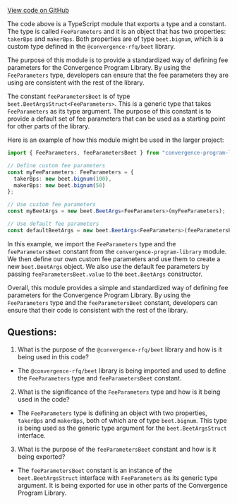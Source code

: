 [View code on GitHub](https://github.com/convergence-rfq/convergence-program-library/rfq/js/generated/types/FeeParameters.d.ts)

The code above is a TypeScript module that exports a type and a constant. The type is called `FeeParameters` and it is an object that has two properties: `takerBps` and `makerBps`. Both properties are of type `beet.bignum`, which is a custom type defined in the `@convergence-rfq/beet` library. 

The purpose of this module is to provide a standardized way of defining fee parameters for the Convergence Program Library. By using the `FeeParameters` type, developers can ensure that the fee parameters they are using are consistent with the rest of the library. 

The constant `feeParametersBeet` is of type `beet.BeetArgsStruct<FeeParameters>`. This is a generic type that takes `FeeParameters` as its type argument. The purpose of this constant is to provide a default set of fee parameters that can be used as a starting point for other parts of the library. 

Here is an example of how this module might be used in the larger project:

```typescript
import { FeeParameters, feeParametersBeet } from "convergence-program-library";

// Define custom fee parameters
const myFeeParameters: FeeParameters = {
  takerBps: new beet.bignum(100),
  makerBps: new beet.bignum(50)
};

// Use custom fee parameters
const myBeetArgs = new beet.BeetArgs<FeeParameters>(myFeeParameters);

// Use default fee parameters
const defaultBeetArgs = new beet.BeetArgs<FeeParameters>(feeParametersBeet.value);
```

In this example, we import the `FeeParameters` type and the `feeParametersBeet` constant from the `convergence-program-library` module. We then define our own custom fee parameters and use them to create a new `beet.BeetArgs` object. We also use the default fee parameters by passing `feeParametersBeet.value` to the `beet.BeetArgs` constructor. 

Overall, this module provides a simple and standardized way of defining fee parameters for the Convergence Program Library. By using the `FeeParameters` type and the `feeParametersBeet` constant, developers can ensure that their code is consistent with the rest of the library.
## Questions: 
 1. What is the purpose of the `@convergence-rfq/beet` library and how is it being used in this code?
- The `@convergence-rfq/beet` library is being imported and used to define the `FeeParameters` type and `feeParametersBeet` constant.

2. What is the significance of the `FeeParameters` type and how is it being used in the code?
- The `FeeParameters` type is defining an object with two properties, `takerBps` and `makerBps`, both of which are of type `beet.bignum`. This type is being used as the generic type argument for the `beet.BeetArgsStruct` interface.

3. What is the purpose of the `feeParametersBeet` constant and how is it being exported?
- The `feeParametersBeet` constant is an instance of the `beet.BeetArgsStruct` interface with `FeeParameters` as its generic type argument. It is being exported for use in other parts of the Convergence Program Library.